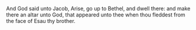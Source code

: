 And God said unto Jacob, Arise, go up to Bethel, and dwell there: and make there an altar unto God, that appeared unto thee when thou fleddest from the face of Esau thy brother.
